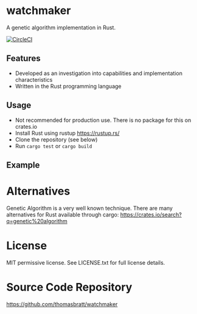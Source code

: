# watchmaker

A genetic algorithm implementation in Rust.

[![CircleCI](https://circleci.com/gh/thomasbratt/watchmaker/tree/main.svg?style=svg)](https://circleci.com/gh/thomasbratt/watchmaker/tree/main)

## Features

* Developed as an investigation into capabilities and implementation characteristics
* Written in the Rust programming language

## Usage

* Not recommended for production use. There is no package for this on crates.io
* Install Rust using rustup <https://rustup.rs/>
* Clone the repository (see below)
* Run `cargo test` or `cargo build`

## Example


# Alternatives

Genetic Algorithm is a very well known technique.
There are many alternatives for Rust available through cargo: <https://crates.io/search?q=genetic%20algorithm>

# License

MIT permissive license. See LICENSE.txt for full license details.

# Source Code Repository

<https://github.com/thomasbratt/watchmaker>


